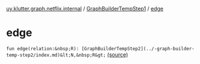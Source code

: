 [uy.klutter.graph.netflix.internal](../index.md) / [GraphBuilderTempStep1](index.md) / [edge](.)


# edge

`fun edge(relation:&nbsp;R): [GraphBuilderTempStep2](../-graph-builder-temp-step2/index.md)&lt;N,&nbsp;R&gt;` [(source)](https://github.com/kohesive/klutter/blob/master/netflix-graph-jdk6/src/main/kotlin/uy/klutter/graph/netflix/internal/Building.kt#L88)


